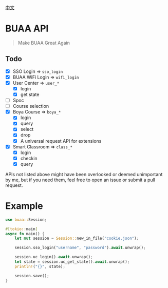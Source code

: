 [中文](./ReadmeCN.md)
# BUAA API

> Make BUAA Great Again

## Todo

- [x] SSO Login => `sso_login`
- [x] BUAA WiFi Login => `wifi_login`
- [x] User Center => `user_*`
  - [x] login
  - [x] get state
- [ ] Spoc
- [ ] Course selection
- [x] Boya Course => `boya_*`
  - [x] login
  - [x] query
  - [x] select
  - [x] drop
  - [x] A universal request API for extensions
- [x] Smart Classroom => `class_*`
  - [x] login
  - [x] checkin
  - [x] query

APIs not listed above might have been overlooked or deemed unimportant by me, but if you need them, feel free to open an issue or submit a pull request.

# Example

```rust
use buaa::Session;

#[tokio::main]
async fn main() {
    let mut session = Session::new_in_file("cookie.json");

    session.sso_login("username", "password").await.unwrap();

    session.uc_login().await.unwrap();
    let state = session.uc_get_state().await.unwrap();
    println!("{}", state);

    session.save();
}
```